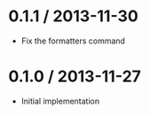 
0.1.1 / 2013-11-30
==================

  * Fix the formatters command

0.1.0 / 2013-11-27
==================

  * Initial implementation
